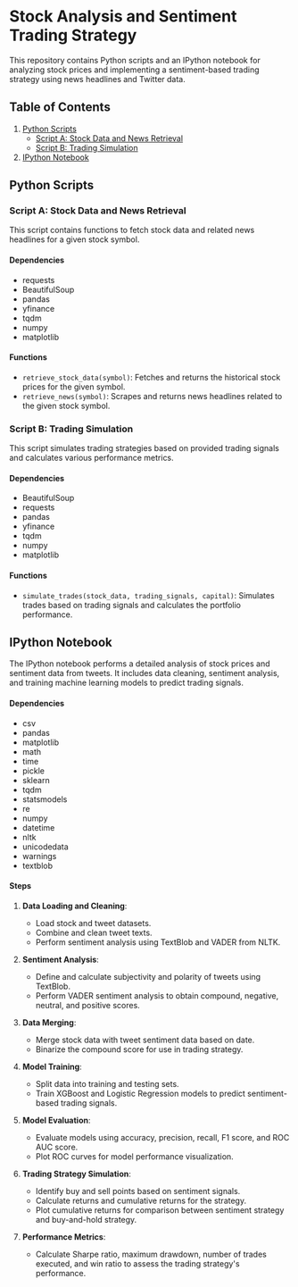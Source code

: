 # Stock Analysis and Sentiment Trading Strategy

This repository contains Python scripts and an IPython notebook for analyzing stock prices and implementing a sentiment-based trading strategy using news headlines and Twitter data.

## Table of Contents

1. [Python Scripts](#python-scripts)
   - [Script A: Stock Data and News Retrieval](#script-a-stock-data-and-news-retrieval)
   - [Script B: Trading Simulation](#script-b-trading-simulation)
2. [IPython Notebook](#ipython-notebook)

## Python Scripts

### Script A: Stock Data and News Retrieval

This script contains functions to fetch stock data and related news headlines for a given stock symbol.

#### Dependencies

- requests
- BeautifulSoup
- pandas
- yfinance
- tqdm
- numpy
- matplotlib

#### Functions

- `retrieve_stock_data(symbol)`: Fetches and returns the historical stock prices for the given symbol.
- `retrieve_news(symbol)`: Scrapes and returns news headlines related to the given stock symbol.

### Script B: Trading Simulation

This script simulates trading strategies based on provided trading signals and calculates various performance metrics.

#### Dependencies

- BeautifulSoup
- requests
- pandas
- yfinance
- tqdm
- numpy
- matplotlib

#### Functions

- `simulate_trades(stock_data, trading_signals, capital)`: Simulates trades based on trading signals and calculates the portfolio performance.

## IPython Notebook

The IPython notebook performs a detailed analysis of stock prices and sentiment data from tweets. It includes data cleaning, sentiment analysis, and training machine learning models to predict trading signals.

#### Dependencies

- csv
- pandas
- matplotlib
- math
- time
- pickle
- sklearn
- tqdm
- statsmodels
- re
- numpy
- datetime
- nltk
- unicodedata
- warnings
- textblob

#### Steps

1. **Data Loading and Cleaning**:
   - Load stock and tweet datasets.
   - Combine and clean tweet texts.
   - Perform sentiment analysis using TextBlob and VADER from NLTK.

2. **Sentiment Analysis**:
   - Define and calculate subjectivity and polarity of tweets using TextBlob.
   - Perform VADER sentiment analysis to obtain compound, negative, neutral, and positive scores.

3. **Data Merging**:
   - Merge stock data with tweet sentiment data based on date.
   - Binarize the compound score for use in trading strategy.

4. **Model Training**:
   - Split data into training and testing sets.
   - Train XGBoost and Logistic Regression models to predict sentiment-based trading signals.

5. **Model Evaluation**:
   - Evaluate models using accuracy, precision, recall, F1 score, and ROC AUC score.
   - Plot ROC curves for model performance visualization.

6. **Trading Strategy Simulation**:
   - Identify buy and sell points based on sentiment signals.
   - Calculate returns and cumulative returns for the strategy.
   - Plot cumulative returns for comparison between sentiment strategy and buy-and-hold strategy.

7. **Performance Metrics**:
   - Calculate Sharpe ratio, maximum drawdown, number of trades executed, and win ratio to assess the trading strategy's performance.
